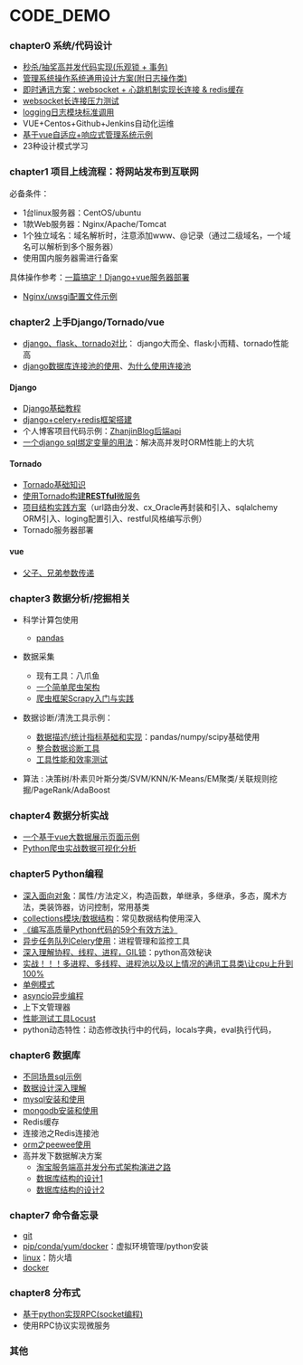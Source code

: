 # CODE_DEMO

### chapter0 系统/代码设计
+ [秒杀/抽奖高并发代码实现(乐观锁 + 事务)](./chapter0/seckill/seckill.py)
+ [管理系统操作系统通用设计方案(附日志操作类)](./chapter0/log_operation.md)
+ [即时通讯方案：websocket + 心跳机制实现长连接 & redis缓存](./chapter0/chat/chat.md)
+ [websocket长连接压力测试](https://www.cnblogs.com/devtest/p/9966465.html)
+ [logging日志模块标准调用](./chapter0/logging.md)
+ VUE+Centos+Github+Jenkins自动化运维
+ [基于vue自适应+响应式管理系统示例](./chapter0/data_borad/data_borad.md)
+ 23种设计模式学习


### chapter1 项目上线流程：将网站发布到互联网
必备条件：
+ 1台linux服务器：CentOS/ubuntu
+ 1款Web服务器：Nginx/Apache/Tomcat
+ 1个独立域名：域名解析时，注意添加www、@记录（通过二级域名，一个域名可以解析到多个服务器）
+ 使用国内服务器需进行备案

具体操作参考：[一篇搞定！Django+vue服务器部署](./chapter1/chapter1.md)
+ [Nginx/uwsgi配置文件示例](./chapter1/config.md)

### chapter2 上手Django/Tornado/vue
+ [django、flask、tornado对比](https://www.imooc.com/article/24759)： django大而全、flask小而精、tornado性能高
+ [django数据库连接池的使用](https://github.com/altairbow/django-db-connection-pool)、[为什么使用连接池](https://www.cnblogs.com/sharpest/p/6240475.html)
#### Django
+ [Django基础教程](https://code.ziqiangxuetang.com/django/django-queryset-advance.html)
+ [django+celery+redis框架搭建](https://www.jianshu.com/p/61e573611a06?tdsourcetag=s_pcqq_aiomsg)
+ 个人博客项目代码示例：[ZhanjinBlog后端api](https://github.com/caizhanjin/zhanjinblog_api)
+ [一个django sql绑定变量的用法](./chapter2/django_sql.md)：解决高并发时ORM性能上的大坑

#### Tornado
+ [Tornado基础知识](./chapter2/basics.md)
+ [使用Tornado构建**RESTful**微服务](./chapter2/RESTful.md)
+ [项目结构实践方案](https://github.com/caizhanjin/tornado_framework)（url路由分发、cx_Oracle再封装和引入、sqlalchemy ORM引入、loging配置引入、restful风格编写示例）
+ Tornado服务器部署

#### vue
+ [父子、兄弟参数传递](./chapter2/basics.md)
 
### chapter3 数据分析/挖掘相关
+ 科学计算包使用
    + [pandas](./chapter3/pandas.md) 

+ 数据采集
    + 现有工具：八爪鱼
    + [一个简单爬虫架构](chapter3/simple_spider/simple_spider.md)
    + [爬虫框架Scrapy入门与实践](chapter3/scrapy_basic/scrapy_basic.md)

+ 数据诊断/清洗工具示例：
    + [数据描述/统计指标基础和实现](./chapter3/data_dumps/data_dumps.py)：pandas/numpy/scipy基础使用
    + [整合数据诊断工具](./chapter3/data_dumps/wrap_up.py)
    + [工具性能和效率测试](./chapter3/data_dumps/wrap_up_with_time.py)

+ 算法 : 决策树/朴素贝叶斯分类/SVM/KNN/K-Means/EM聚类/关联规则挖掘/PageRank/AdaBoost

### chapter4 数据分析实战
+ [一个基于vue大数据展示页面示例](./chapter4/data_show_vue/data_show_vue.md)
+ [Python爬虫实战数据可视化分析](./chapter4/spider_and_show/spider_and_show.md)

### chapter5 Python编程
+ [深入面向对象](./chapter5/OO.md)：属性/方法定义，构造函数，单继承，多继承，多态，魔术方法，类装饰器，访问控制，常用基类
+ [collections模块/数据结构](./chapter5/collections.md)：常见数据结构使用深入
+ [《编写高质量Python代码的59个有效方法》](./chapter5/code_advise/code_advise.md)
+ [异步任务队列Celery使用](./chapter5/celery/celery.md)：进程管理和监控工具
+ [深入理解协程、线程、进程，GIL锁](./chapter5/gil/gil.md)：python高效秘诀
+ [实战！！！多进程、多线程、进程池以及以上情况的通讯工具类\让cpu上升到100%](./chapter5/code/multi_tasks_tools.py)
+ [单例模式](https://www.cnblogs.com/huchong/p/8244279.html#_lab2_1_3)
+ [asyncio异步编程](https://www.cnblogs.com/zhangyafei/p/13302982.html)
+ 上下文管理器
+ [性能测试工具Locust](https://debugtalk.com/post/head-first-locust-user-guide/)
+ python动态特性：动态修改执行中的代码，locals字典，eval执行代码， 

### chapter6 数据库
+ [不同场景sql示例](./chapter6/sql.md)
+ [数据设计深入理解](./chapter6/db_design.md)
+ [mysql安装和使用](./chapter6/mongodb.md)
+ [mongodb安装和使用](./chapter6/mongodb.md)
+ Redis缓存
+ 连接池之Redis连接池
+ [orm之peewee使用](https://www.cnblogs.com/miaojiyao/articles/5217757.html)
+ 高并发下数据解决方案
    + [淘宝服务端高并发分布式架构演进之路](https://segmentfault.com/a/1190000018626163)
    + [数据库结构的设计1](https://www.cnblogs.com/llcdbk/p/8183509.html)
    + [数据库结构的设计2](https://blog.csdn.net/qq_36236890/article/details/82390412)
    
### chapter7 命令备忘录
+ [git](./chapter7/git.md)
+ [pip/conda/yum/docker](./chapter7/packages.md)：虚拟环境管理/python安装
+ [linux](./chapter7/linux.md)：防火墙
+ [docker](./chapter7/docker.md)

### chapter8 分布式
+ [基于python实现RPC(socket编程)](./chapter8/rpc/rpc.md)
+ 使用RPC协议实现微服务



### 其他

